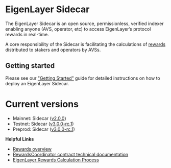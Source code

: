 # EigenLayer Sidecar

The EigenLayer Sidecar is an open source, permissionless, verified indexer enabling anyone (AVS, operator, etc) to access EigenLayer’s protocol rewards in real-time.

A core responsibility of the Sidecar is facilitating the calculations of [rewards](https://docs.eigenlayer.xyz/eigenlayer/rewards-claiming/rewards-claiming-overview) distributed to stakers and operators by AVSs.

## Getting started

Please see our ["Getting Started"](https://layr-labs.github.io/sidecar/running/getting-started) guide for detailed instructions on how to deploy an EigenLayer Sidecar.

# Current versions

* Mainnet: Sidecar ([v2.0.0](https://github.com/Layr-Labs/sidecar/releases/tag/v2.0.0))
* Testnet: Sidecar ([v3.0.0-rc.1](https://github.com/Layr-Labs/sidecar/releases/tag/v3.0.0-rc.1))
* Preprod: Sidecar ([v3.0.0-rc.1](https://github.com/Layr-Labs/sidecar/releases/tag/v3.0.0-rc.1))

**Helpful Links**

* [Rewards overview](https://docs.eigenlayer.xyz/eigenlayer/rewards-claiming/rewards-claiming-overview)
* [RewardsCoordinator contract technical documentation](https://github.com/Layr-Labs/eigenlayer-contracts/blob/dev/docs/core/RewardsCoordinator.md)
* [EigenLayer Rewards Calculation Process](https://hackmd.io/u-NHKEvtQ7m7CVDb4_42bA)


